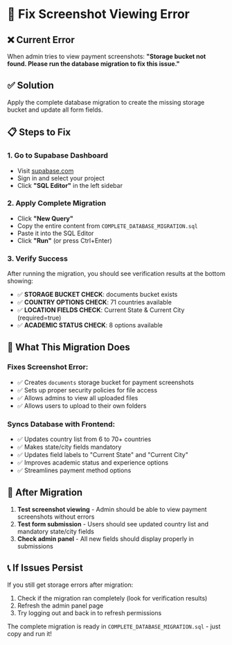 # 🔧 Fix Screenshot Viewing Error

## ❌ Current Error
When admin tries to view payment screenshots: **"Storage bucket not found. Please run the database migration to fix this issue."**

## ✅ Solution
Apply the complete database migration to create the missing storage bucket and update all form fields.

## 📋 Steps to Fix

### 1. **Go to Supabase Dashboard**
- Visit [supabase.com](https://supabase.com)
- Sign in and select your project
- Click **"SQL Editor"** in the left sidebar

### 2. **Apply Complete Migration**
- Click **"New Query"**
- Copy the entire content from `COMPLETE_DATABASE_MIGRATION.sql`
- Paste it into the SQL Editor
- Click **"Run"** (or press Ctrl+Enter)

### 3. **Verify Success**
After running the migration, you should see verification results at the bottom showing:
- ✅ **STORAGE BUCKET CHECK**: documents bucket exists
- ✅ **COUNTRY OPTIONS CHECK**: 71 countries available  
- ✅ **LOCATION FIELDS CHECK**: Current State & Current City (required=true)
- ✅ **ACADEMIC STATUS CHECK**: 8 options available

## 🎯 What This Migration Does

### Fixes Screenshot Error:
- ✅ Creates `documents` storage bucket for payment screenshots
- ✅ Sets up proper security policies for file access
- ✅ Allows admins to view all uploaded files
- ✅ Allows users to upload to their own folders

### Syncs Database with Frontend:
- ✅ Updates country list from 6 to 70+ countries
- ✅ Makes state/city fields mandatory
- ✅ Updates field labels to "Current State" and "Current City"
- ✅ Improves academic status and experience options
- ✅ Streamlines payment method options

## 🚨 After Migration

1. **Test screenshot viewing** - Admin should be able to view payment screenshots without errors
2. **Test form submission** - Users should see updated country list and mandatory state/city fields
3. **Check admin panel** - All new fields should display properly in submissions

## 📞 If Issues Persist

If you still get storage errors after migration:
1. Check if the migration ran completely (look for verification results)
2. Refresh the admin panel page
3. Try logging out and back in to refresh permissions

The complete migration is ready in `COMPLETE_DATABASE_MIGRATION.sql` - just copy and run it!
